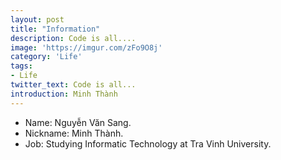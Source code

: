 ```yaml
---
layout: post
title: "Information"
description: Code is all....
image: 'https://imgur.com/zFo9O8j'
category: 'Life'
tags:
- Life
twitter_text: Code is all...
introduction: Minh Thành
---
```

  * Name: Nguyễn Văn Sang.
  * Nickname: Minh Thành.
  * Job: Studying Informatic Technology at Tra Vinh University.
  
